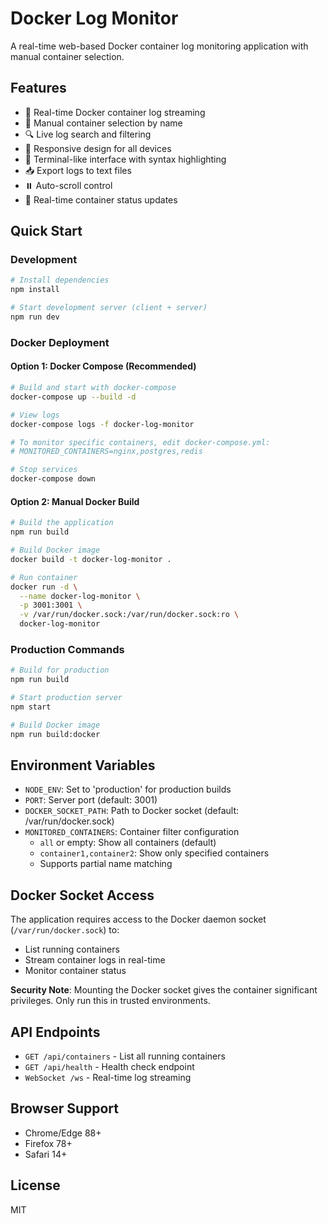# Docker Log Monitor

A real-time web-based Docker container log monitoring application with manual container selection.

## Features

- 🐳 Real-time Docker container log streaming
- 🎯 Manual container selection by name
- 🔍 Live log search and filtering
- 📱 Responsive design for all devices
- 🎨 Terminal-like interface with syntax highlighting
- 📥 Export logs to text files
- ⏸️ Auto-scroll control
- 🔄 Real-time container status updates

## Quick Start

### Development

```bash
# Install dependencies
npm install

# Start development server (client + server)
npm run dev
```

### Docker Deployment

#### Option 1: Docker Compose (Recommended)

```bash
# Build and start with docker-compose
docker-compose up --build -d

# View logs
docker-compose logs -f docker-log-monitor

# To monitor specific containers, edit docker-compose.yml:
# MONITORED_CONTAINERS=nginx,postgres,redis

# Stop services
docker-compose down
```

#### Option 2: Manual Docker Build

```bash
# Build the application
npm run build

# Build Docker image
docker build -t docker-log-monitor .

# Run container
docker run -d \
  --name docker-log-monitor \
  -p 3001:3001 \
  -v /var/run/docker.sock:/var/run/docker.sock:ro \
  docker-log-monitor
```

### Production Commands

```bash
# Build for production
npm run build

# Start production server
npm start

# Build Docker image
npm run build:docker
```

## Environment Variables

- `NODE_ENV`: Set to 'production' for production builds
- `PORT`: Server port (default: 3001)
- `DOCKER_SOCKET_PATH`: Path to Docker socket (default: /var/run/docker.sock)
- `MONITORED_CONTAINERS`: Container filter configuration
  - `all` or empty: Show all containers (default)
  - `container1,container2`: Show only specified containers
  - Supports partial name matching

## Docker Socket Access

The application requires access to the Docker daemon socket (`/var/run/docker.sock`) to:
- List running containers
- Stream container logs in real-time
- Monitor container status

**Security Note**: Mounting the Docker socket gives the container significant privileges. Only run this in trusted environments.

## API Endpoints

- `GET /api/containers` - List all running containers
- `GET /api/health` - Health check endpoint
- `WebSocket /ws` - Real-time log streaming

## Browser Support

- Chrome/Edge 88+
- Firefox 78+
- Safari 14+

## License

MIT